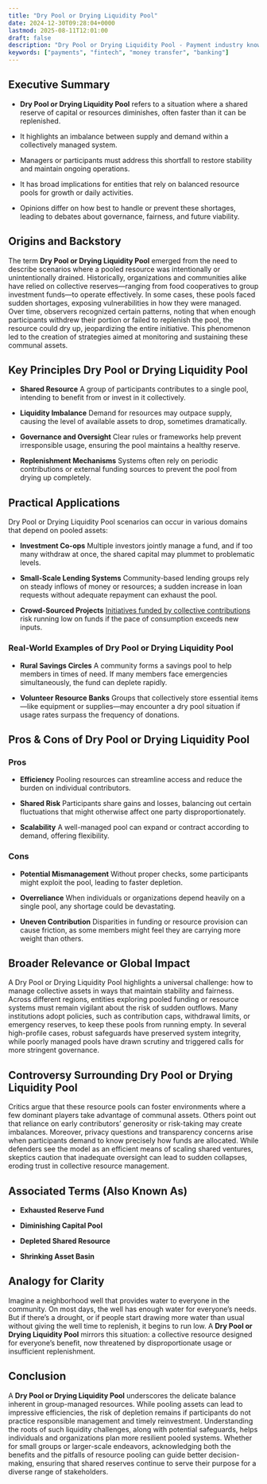 ```yaml
---
title: "Dry Pool or Drying Liquidity Pool"
date: 2024-12-30T09:28:04+0000
lastmod: 2025-08-11T12:01:00
draft: false
description: "Dry Pool or Drying Liquidity Pool - Payment industry knowledge and insights"
keywords: ["payments", "fintech", "money transfer", "banking"]
---
```


## Executive Summary

- **Dry Pool or Drying Liquidity Pool** refers to a situation where a shared reserve of capital or resources diminishes, often faster than it can be replenished.

- It highlights an imbalance between supply and demand within a collectively managed system.

- Managers or participants must address this shortfall to restore stability and maintain ongoing operations.

- It has broad implications for entities that rely on balanced resource pools for growth or daily activities.

- Opinions differ on how best to handle or prevent these shortages, leading to debates about governance, fairness, and future viability.

## Origins and Backstory

The term **Dry Pool or Drying Liquidity Pool** emerged from the need to describe scenarios where a pooled resource was intentionally or unintentionally drained. Historically, organizations and communities alike have relied on collective reserves—ranging from food cooperatives to group investment funds—to operate effectively. In some cases, these pools faced sudden shortages, exposing vulnerabilities in how they were managed. Over time, observers recognized certain patterns, noting that when enough participants withdrew their portion or failed to replenish the pool, the resource could dry up, jeopardizing the entire initiative. This phenomenon led to the creation of strategies aimed at monitoring and sustaining these communal assets.

## Key Principles Dry Pool or Drying Liquidity Pool

- **Shared Resource** A group of participants contributes to a single pool, intending to benefit from or invest in it collectively.

- **Liquidity Imbalance** Demand for resources may outpace supply, causing the level of available assets to drop, sometimes dramatically.

- **Governance and Oversight** Clear rules or frameworks help prevent irresponsible usage, ensuring the pool maintains a healthy reserve.

- **Replenishment Mechanisms** Systems often rely on periodic contributions or external funding sources to prevent the pool from drying up completely.

## Practical Applications

Dry Pool or Drying Liquidity Pool scenarios can occur in various domains that depend on pooled assets:

- **Investment Co-ops** Multiple investors jointly manage a fund, and if too many withdraw at once, the shared capital may plummet to problematic levels.

- **Small-Scale Lending Systems** Community-based lending groups rely on steady inflows of money or resources; a sudden increase in loan requests without adequate repayment can exhaust the pool.

- **Crowd-Sourced Projects** [Initiatives funded by collective contributions](https://faisalkhanllc.xyz/resources/payments-wiki/c/crowdfunding/) risk running low on funds if the pace of consumption exceeds new inputs.

### Real-World Examples of Dry Pool or Drying Liquidity Pool

- **Rural Savings Circles** A community forms a savings pool to help members in times of need. If many members face emergencies simultaneously, the fund can deplete rapidly.

- **Volunteer Resource Banks** Groups that collectively store essential items—like equipment or supplies—may encounter a dry pool situation if usage rates surpass the frequency of donations.

## Pros & Cons of Dry Pool or Drying Liquidity Pool

### Pros

- **Efficiency** Pooling resources can streamline access and reduce the burden on individual contributors.

- **Shared Risk** Participants share gains and losses, balancing out certain fluctuations that might otherwise affect one party disproportionately.

- **Scalability** A well-managed pool can expand or contract according to demand, offering flexibility.

### Cons

- **Potential Mismanagement** Without proper checks, some participants might exploit the pool, leading to faster depletion.

- **Overreliance** When individuals or organizations depend heavily on a single pool, any shortage could be devastating.

- **Uneven Contribution** Disparities in funding or resource provision can cause friction, as some members might feel they are carrying more weight than others.

## Broader Relevance or Global Impact

A Dry Pool or Drying Liquidity Pool highlights a universal challenge: how to manage collective assets in ways that maintain stability and fairness. Across different regions, entities exploring pooled funding or resource systems must remain vigilant about the risk of sudden outflows. Many institutions adopt policies, such as contribution caps, withdrawal limits, or emergency reserves, to keep these pools from running empty. In several high-profile cases, robust safeguards have preserved system integrity, while poorly managed pools have drawn scrutiny and triggered calls for more stringent governance.

## Controversy Surrounding Dry Pool or Drying Liquidity Pool

Critics argue that these resource pools can foster environments where a few dominant players take advantage of communal assets. Others point out that reliance on early contributors’ generosity or risk-taking may create imbalances. Moreover, privacy questions and transparency concerns arise when participants demand to know precisely how funds are allocated. While defenders see the model as an efficient means of scaling shared ventures, skeptics caution that inadequate oversight can lead to sudden collapses, eroding trust in collective resource management.

## Associated Terms (Also Known As)

- **Exhausted Reserve Fund**

- **Diminishing Capital Pool**

- **Depleted Shared Resource**

- **Shrinking Asset Basin**

## Analogy for Clarity

Imagine a neighborhood well that provides water to everyone in the community. On most days, the well has enough water for everyone’s needs. But if there’s a drought, or if people start drawing more water than usual without giving the well time to replenish, it begins to run low. A **Dry Pool or Drying Liquidity Pool** mirrors this situation: a collective resource designed for everyone’s benefit, now threatened by disproportionate usage or insufficient replenishment.

## Conclusion

A **Dry Pool or Drying Liquidity Pool** underscores the delicate balance inherent in group-managed resources. While pooling assets can lead to impressive efficiencies, the risk of depletion remains if participants do not practice responsible management and timely reinvestment. Understanding the roots of such liquidity challenges, along with potential safeguards, helps individuals and organizations plan more resilient pooled systems. Whether for small groups or larger-scale endeavors, acknowledging both the benefits and the pitfalls of resource pooling can guide better decision-making, ensuring that shared reserves continue to serve their purpose for a diverse range of stakeholders.